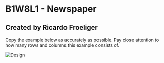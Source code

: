# B1W8L1 - Newspaper
## Created by Ricardo Froeliger

Copy the example below as accurately as possible.
Pay close attention to how many rows and columns this example consists of.

![Design](design.png)